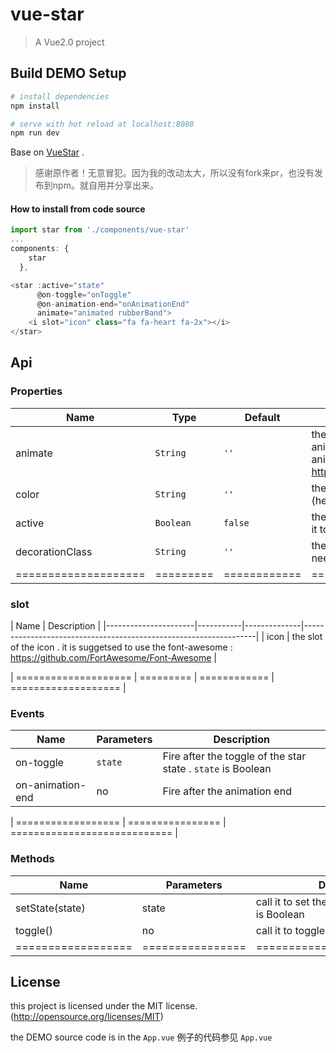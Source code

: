 # vue-star

> A Vue2.0 project

## Build DEMO Setup

``` bash
# install dependencies
npm install

# serve with hot reload at localhost:8080
npm run dev

```


Base on [VueStar](https://github.com/OYsun/VueStar) .
>感谢原作者！无意冒犯。因为我的改动太大，所以没有fork来pr，也没有发布到npm。就自用并分享出来。


#### How to install from code source 
``` js
import star from './components/vue-star'
...
components: {
    star
  },

<star :active="state" 
      @on-toggle="onToggle" 
      @on-animation-end="onAnimationEnd"  
      animate="animated rubberBand">
    <i slot="icon" class="fa fa-heart fa-2x"></i> 
</star>
```


## Api
### Properties
| Name                 | Type      | Default      | Description                                                        |
|----------------------|-----------|--------------|------------------------------------------------------------------|
| animate   | `String` | `''`       | the  animation class name, you can add animation CSS class from the CSS animation library, such as : https://github.com/daneden/animate.css |
| color   | `String` | `''`      | the color when the star is active state (hex or rgb color code) |
| active      | `Boolean` | `false`      | the state of the star . U can also change it to set the initial state 
| decorationClass      | `String` | `''`      | the exrate class of the decoration if needed
| ==================== | ========= | ============ | =================== |

### slot
| Name                 | Description                                                        |
|----------------------|-----------|--------------|------------------------------------------------------------------|
| icon   | the slot of the icon . it is suggetsed to use the font-awesome : https://github.com/FortAwesome/Font-Awesome |

| ==================== | ========= | ============ | =================== |

### Events
| Name                            | Parameters | Description                                                                                                                                                  |
|--------------------|------------|--------------------------------------------------------------------------------------------------------------------------------------------------------------|
| on-toggle | `state`     | Fire after the toggle of the star state . `state` is Boolean                                |
| on-animation-end   | no     |   Fire after the  animation end                                                                   |

| ================== | ================ | ============================ |

### Methods
| Name                            | Parameters | Description                                                                                                                                                  |
|--------------------|------------|--------------------------------------------------------------------------------------------------------------------------------------------------------------|
| setState(state) | state     | call it to set the state of the star  .`state` is Boolean                                                                     |
| toggle()   |    no  | call it to toggle the state of the star              |
| ================== | ================ | ============================ |


## License
this project is licensed under the MIT license. (http://opensource.org/licenses/MIT)

the DEMO source code is in the `App.vue`
例子的代码参见 `App.vue`
